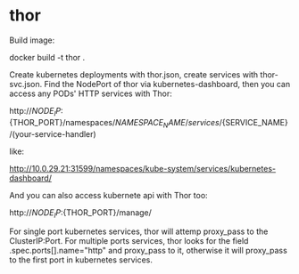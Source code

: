 # thor
Build image:

docker build -t thor .

Create kubernetes deployments with thor.json, create services with thor-svc.json.
Find the NodePort of thor via kubernetes-dashboard, then you can access any PODs' HTTP services with Thor:

http://${NODE_IP}:${THOR_PORT}/namespaces/${NAMESPACE_NAME}/services/${SERVICE_NAME}/(your-service-handler)

like:

http://10.0.29.21:31599/namespaces/kube-system/services/kubernetes-dashboard/

And you can also access kubernete api with Thor too:

http://${NODE_IP}:${THOR_PORT}/manage/

For single port kubernetes services, thor will attemp proxy_pass to the ClusterIP:Port.
For multiple ports services, thor looks for the field .spec.ports[].name="http" and proxy_pass to it, otherwise it will proxy_pass to the first port in kubernetes services.

